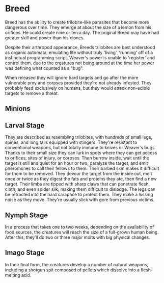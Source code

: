 # Breed
Breed has the ability to create trilobite-like parasites that become more dangerous over time. They emerge at about the size of a lemon from his orifices. He could create nine or ten a day. The original Breed may have had greater skill and power than his clones.

Despite their arthropod appearance, Breeds trilobites are best understood as organic automata, emulating life without truly 'living', 'running' off of a instinctual programming script. Weaver's power is unable to 'register' and control them, due to the creatures not being around at the time her power was defining what counted as a "bug".

When released they will ignore hard targets and go after the more vulnerable prey and corpses provided they're not already infested. They probably feed exclusively on humans, but they would attack non-edible targets to remove a threat.

## Minions
## Larval Stage
They are described as resembling trilobites, with hundreds of small legs, spines, and long tails equipped with stingers. They're resistant to conventional weapons, but not totally immune to knives or Weaver's bugs. Thanks to their small size they can lurk in spots where they can get access to orifices, sites of injury, or corpses. Then burrow inside, wait until the target is still and quiet for an hour or two, paralyze the target, and emit pheromones to call their fellows to them. Their barbed skin makes it difficult for them to be removed. They devour the target from the inside out, molt once or twice as they digest the fats and proteins they ate, then find a new target. Their limbs are tipped with sharp claws that can penetrate flesh, cloth, and even spider silk, making them difficult to dislodge. The legs can be retracted into the hard carapace to protect them. They make a hissing noise as they move. They're usually slick with gore from previous victims.

## Nymph Stage
In a process that takes one to two weeks, depending on the availability of food sources, the creatures will reach the size of a full-grown human being. After this, they’ll do two or three major molts with big physical changes.

## Imago Stage
In their final form, the creatures develop a number of natural weapons, including a shotgun spit composed of pellets which dissolve into a flesh-melting acid.
